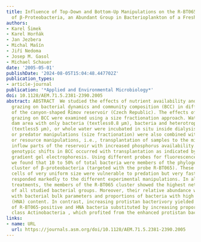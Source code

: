 ```yaml
---
title: Influence of Top-Down and Bottom-Up Manipulations on the R-BT065 Subcluster
  of β-Proteobacteria, an Abundant Group in Bacterioplankton of a Freshwater Reservoir
authors:
- Karel Šimek
- Karel Horňák
- Jan Jezbera
- Michal Mašín
- Jiří Nedoma
- Josep M. Gasol
- Michael Schauer
date: '2005-05-01'
publishDate: '2024-08-05T15:04:48.447702Z'
publication_types:
- article-journal
publication: '*Applied and Environmental Microbiology*'
doi: 10.1128/AEM.71.5.2381-2390.2005
abstract: ABSTRACT  We studied the effects of nutrient availability and protistan
  grazing on bacterial dynamics and community composition (BCC) in different parts
  of the canyon-shaped Římov reservoir (Czech Republic). The effects of protistan
  grazing on BCC were examined using a size fractionation approach. Water from the
  dam area with only bacteria (textless0.8 μm), bacteria and heterotrophic nanoflagellates
  (textless5 μm), or whole water were incubated in situ inside dialysis bags. Top-down
  or predator manipulations (size fractionation) were also combined with bottom-up
  or resource manipulations, i.e., transplantation of samples to the middle and upper
  inflow parts of the reservoir with increased phosphorus availability. Significant
  genotypic shifts in BCC occurred with transplantation as indicated by denaturing
  gradient gel electrophoresis. Using different probes for fluorescence in situ hybridization,
  we found that 10 to 50% of total bacteria were members of the phylogenetically small
  cluster of β-proteobacteria (targeted with the probe R-BT065). These rod-shaped
  cells of very uniform size were vulnerable to predation but very fast growing and
  responded markedly to the different experimental manipulations. In all the grazer-free
  treatments, the members of the R-BT065 cluster showed the highest net growth rates
  of all studied bacterial groups. Moreover, their relative abundance was highly correlated
  with bacterial bulk parameters and proportions of bacteria with high nucleic acid
  (HNA) content. In contrast, increasing protistan bacterivory yielded lower proportions
  of R-BT065-positive and HNA bacteria substituted by increasing proportions of the
  class Actinobacteria , which profited from the enhanced protistan bacterivory.
links:
- name: URL
  url: https://journals.asm.org/doi/10.1128/AEM.71.5.2381-2390.2005
---
```

